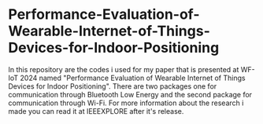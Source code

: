 # Performance-Evaluation-of-Wearable-Internet-of-Things-Devices-for-Indoor-Positioning
In this repository are the codes i used for my paper that is presented at WF-IoT 2024 named "Performance Evaluation of Wearable Internet of Things Devices for Indoor Positioning". 
There are two packages one for communication through Bluetooth Low Energy and the second package for communication through Wi-Fi. 
For more information about the research i made you can read it at IEEEXPLORE after it's release.
